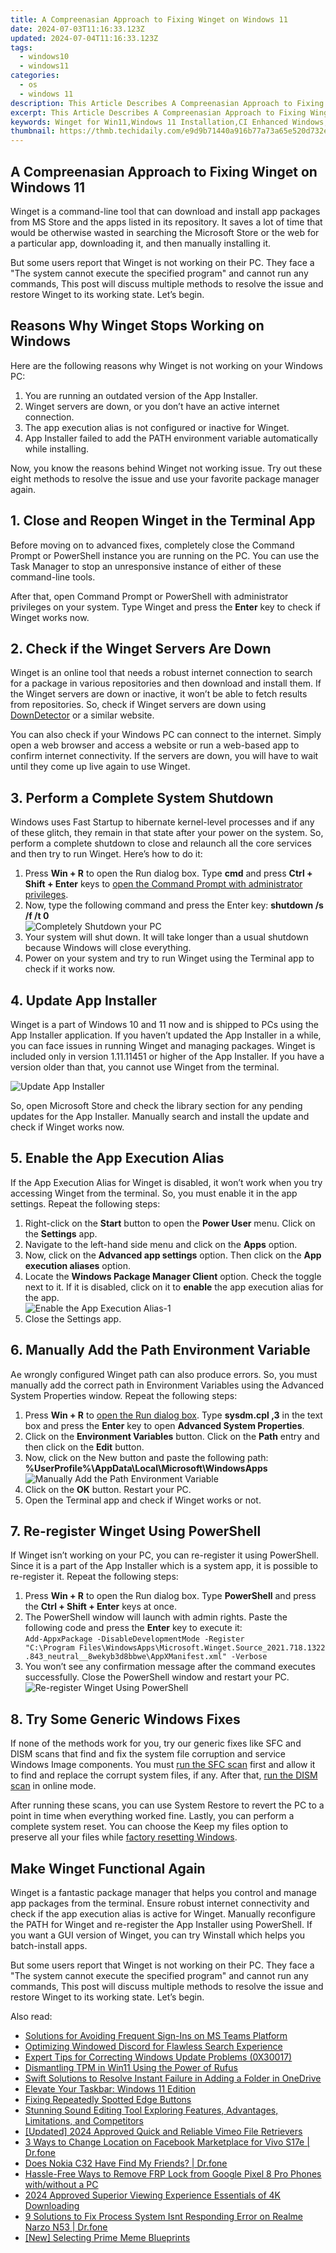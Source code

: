 ```yaml
---
title: A Compreenasian Approach to Fixing Winget on Windows 11
date: 2024-07-03T11:16:33.123Z
updated: 2024-07-04T11:16:33.123Z
tags:
  - windows10
  - windows11
categories:
  - os
  - windows 11
description: This Article Describes A Compreenasian Approach to Fixing Winget on Windows 11
excerpt: This Article Describes A Compreenasian Approach to Fixing Winget on Windows 11
keywords: Winget for Win11,Windows 11 Installation,CI Enhanced Windows,CI Tool Update Win11,Canadian Dev Fixes,Win11 CI Tools,Windows Updates CI
thumbnail: https://thmb.techidaily.com/e9d9b71440a916b77a73a65e520d732ec704accfc7970398f4d716c0fa346167.jpg
---
```


## A Compreenasian Approach to Fixing Winget on Windows 11

 Winget is a command-line tool that can download and install app packages from MS Store and the apps listed in its repository. It saves a lot of time that would be otherwise wasted in searching the Microsoft Store or the web for a particular app, downloading it, and then manually installing it.

 But some users report that Winget is not working on their PC. They face a "The system cannot execute the specified program" and cannot run any commands, This post will discuss multiple methods to resolve the issue and restore Winget to its working state. Let’s begin.

## Reasons Why Winget Stops Working on Windows

 Here are the following reasons why Winget is not working on your Windows PC:

1. You are running an outdated version of the App Installer.
2. Winget servers are down, or you don’t have an active internet connection.
3. The app execution alias is not configured or inactive for Winget.
4. App Installer failed to add the PATH environment variable automatically while installing.

 Now, you know the reasons behind Winget not working issue. Try out these eight methods to resolve the issue and use your favorite package manager again.

## 1\. Close and Reopen Winget in the Terminal App

 Before moving on to advanced fixes, completely close the Command Prompt or PowerShell instance you are running on the PC. You can use the Task Manager to stop an unresponsive instance of either of these command-line tools.

 After that, open Command Prompt or PowerShell with administrator privileges on your system. Type Winget and press the **Enter** key to check if Winget works now.

## 2\. Check if the Winget Servers Are Down

 Winget is an online tool that needs a robust internet connection to search for a package in various repositories and then download and install them. If the Winget servers are down or inactive, it won’t be able to fetch results from repositories. So, check if Winget servers are down using [DownDetector](https://redirect.viglink.com/?format=go&jsonp=vglnk%5F168667664973511&key=eac202ea7a96cf485281d6c4ffa2069e&libId=liuggg0i0103es17000ULlmtlntd&loc=https%3A%2F%2Fwww.makeuseof.com%2Fhow-to-fix-0x8004def5-onedrive-error-code-windows-11%2F&ccpaConsent=1---&v=1&opt=true&optExText=false&out=https%3A%2F%2Fdowndetector.com%2F&ref=https%3A%2F%2Fwww.makeuseof.com%2Fauthor%2Fabhishekkumar-mishra%2F&title=9%20Ways%20to%20Fix%20the%200x8004def5%20OneDrive%20Error%20Code%20on%20Windows%2011&txt=DownDetector) or a similar website.

 You can also check if your Windows PC can connect to the internet. Simply open a web browser and access a website or run a web-based app to confirm internet connectivity. If the servers are down, you will have to wait until they come up live again to use Winget.

## 3\. Perform a Complete System Shutdown

 Windows uses Fast Startup to hibernate kernel-level processes and if any of these glitch, they remain in that state after your power on the system. So, perform a complete shutdown to close and relaunch all the core services and then try to run Winget. Here’s how to do it:

1. Press **Win + R** to open the Run dialog box. Type **cmd** and press **Ctrl + Shift + Enter** keys to [open the Command Prompt with administrator privileges](https://www.makeuseof.com/windows-run-command-prompt-admin/).
2. Now, type the following command and press the Enter key: **shutdown /s /f /t 0**  
![Completely Shutdown your PC](https://static1.makeuseofimages.com/wordpress/wp-content/uploads/2023/06/completely-shutdown-your-pc.jpg)
3. Your system will shut down. It will take longer than a usual shutdown because Windows will close everything.
4. Power on your system and try to run Winget using the Terminal app to check if it works now.

## 4\. Update App Installer

 Winget is a part of Windows 10 and 11 now and is shipped to PCs using the App Installer application. If you haven’t updated the App Installer in a while, you can face issues in running Winget and managing packages. Winget is included only in version 1.11.11451 or higher of the App Installer. If you have a version older than that, you cannot use Winget from the terminal.

![Update App Installer](https://static1.makeuseofimages.com/wordpress/wp-content/uploads/2023/06/update-app-installer.jpg)

 So, open Microsoft Store and check the library section for any pending updates for the App Installer. Manually search and install the update and check if Winget works now.

## 5\. Enable the App Execution Alias

 If the App Execution Alias for Winget is disabled, it won’t work when you try accessing Winget from the terminal. So, you must enable it in the app settings. Repeat the following steps:

1. Right-click on the **Start** button to open the **Power User** menu. Click on the **Settings** app.
2. Navigate to the left-hand side menu and click on the **Apps** option.
3. Now, click on the **Advanced app settings** option. Then click on the **App execution aliases** option.
4. Locate the **Windows Package Manager Client** option. Check the toggle next to it. If it is disabled, click on it to **enable** the app execution alias for the app.  
![Enable the App Execution Alias-1](https://static1.makeuseofimages.com/wordpress/wp-content/uploads/2023/06/enable-the-app-execution-alias-1.jpg)
5. Close the Settings app.

## 6\. Manually Add the Path Environment Variable

 Ae wrongly configured Winget path can also produce errors. So, you must manually add the correct path in Environment Variables using the Advanced System Properties window. Repeat the following steps:

1. Press **Win + R** to [open the Run dialog box](https://www.makeuseof.com/windows-open-run-command-dialog-box/). Type **sysdm.cpl ,3** in the text box and press the **Enter** key to open **Advanced System Properties**.
2. Click on the **Environment Variables** button. Click on the **Path** entry and then click on the **Edit** button.
3. Now, click on the New button and paste the following path: **%UserProfile%\\AppData\\Local\\Microsoft\\WindowsApps**  
![Manually Add the Path Environment Variable](https://static1.makeuseofimages.com/wordpress/wp-content/uploads/2023/06/manually-add-the-path-environment-variable.jpg)
4. Click on the **OK** button. Restart your PC.
5. Open the Terminal app and check if Winget works or not.

## 7\. Re-register Winget Using PowerShell

 If Winget isn’t working on your PC, you can re-register it using PowerShell. Since it is a part of the App Installer which is a system app, it is possible to re-register it. Repeat the following steps:

1. Press **Win + R** to open the Run dialog box. Type **PowerShell** and press the **Ctrl + Shift + Enter** keys at once.
2. The PowerShell window will launch with admin rights. Paste the following code and press the **Enter** key to execute it:  
`Add-AppxPackage -DisableDevelopmentMode -Register "C:\Program Files\WindowsApps\Microsoft.Winget.Source_2021.718.1322.843_neutral__8wekyb3d8bbwe\AppXManifest.xml" -Verbose`
3. You won’t see any confirmation message after the command executes successfully. Close the PowerShell window and restart your PC.  
![Re-register Winget Using PowerShell](https://static1.makeuseofimages.com/wordpress/wp-content/uploads/2023/06/re-register-winget-using-powershell.jpg)

## 8\. Try Some Generic Windows Fixes

 If none of the methods work for you, try our generic fixes like SFC and DISM scans that find and fix the system file corruption and service Windows Image components. You must [run the SFC scan](https://www.makeuseof.com/system-file-checker-sfc-windows/) first and allow it to find and replace the corrupt system files, if any. After that, [run the DISM scan](https://www.makeuseof.com/difference-between-chkdsk-sfc-and-dism-in-windows-10/) in online mode.

 After running these scans, you can use System Restore to revert the PC to a point in time when everything worked fine. Lastly, you can perform a complete system reset. You can choose the Keep my files option to preserve all your files while [factory resetting Windows](https://www.makeuseof.com/tag/4-ways-factory-reset-windows-computer/).

## Make Winget Functional Again

 Winget is a fantastic package manager that helps you control and manage app packages from the terminal. Ensure robust internet connectivity and check if the app execution alias is active for Winget. Manually reconfigure the PATH for Winget and re-register the App Installer using PowerShell. If you want a GUI version of Winget, you can try Winstall which helps you batch-install apps.

 But some users report that Winget is not working on their PC. They face a "The system cannot execute the specified program" and cannot run any commands, This post will discuss multiple methods to resolve the issue and restore Winget to its working state. Let’s begin.

<span class="atpl-alsoreadstyle">Also read:</span>
<div><ul>
<li><a href="https://windows11.techidaily.com/solutions-for-avoiding-frequent-sign-ins-on-ms-teams-platform/"><u>Solutions for Avoiding Frequent Sign-Ins on MS Teams Platform</u></a></li>
<li><a href="https://windows11.techidaily.com/optimizing-windowed-discord-for-flawless-search-experience/"><u>Optimizing Windowed Discord for Flawless Search Experience</u></a></li>
<li><a href="https://windows11.techidaily.com/expert-tips-for-correcting-windows-update-problems-0x30017/"><u>Expert Tips for Correcting Windows Update Problems (0X30017)</u></a></li>
<li><a href="https://windows11.techidaily.com/dismantling-tpm-in-win11-using-the-power-of-rufus/"><u>Dismantling TPM in Win11 Using the Power of Rufus</u></a></li>
<li><a href="https://windows11.techidaily.com/swift-solutions-to-resolve-instant-failure-in-adding-a-folder-in-onedrive/"><u>Swift Solutions to Resolve Instant Failure in Adding a Folder in OneDrive</u></a></li>
<li><a href="https://windows11.techidaily.com/elevate-your-taskbar-windows-11-edition/"><u>Elevate Your Taskbar: Windows 11 Edition</u></a></li>
<li><a href="https://windows11.techidaily.com/fixing-repeatedly-spotted-edge-buttons/"><u>Fixing Repeatedly Spotted Edge Buttons</u></a></li>
<li><a href="https://voice-adjusting.techidaily.com/stunning-sound-editing-tool-exploring-features-advantages-limitations-and-competitors/"><u>Stunning Sound Editing Tool Exploring Features, Advantages, Limitations, and Competitors</u></a></li>
<li><a href="https://vimeo-videos.techidaily.com/updated-2024-approved-quick-and-reliable-vimeo-file-retrievers/"><u>[Updated] 2024 Approved  Quick and Reliable Vimeo File Retrievers</u></a></li>
<li><a href="https://location-fake.techidaily.com/3-ways-to-change-location-on-facebook-marketplace-for-vivo-s17e-drfone-by-drfone-virtual-android/"><u>3 Ways to Change Location on Facebook Marketplace for Vivo S17e | Dr.fone</u></a></li>
<li><a href="https://location-social.techidaily.com/does-nokia-c32-have-find-my-friends-drfone-by-drfone-virtual-android/"><u>Does Nokia C32 Have Find My Friends? | Dr.fone</u></a></li>
<li><a href="https://bypass-frp.techidaily.com/hassle-free-ways-to-remove-frp-lock-from-google-pixel-8-pro-phones-withwithout-a-pc-by-drfone-android/"><u>Hassle-Free Ways to Remove FRP Lock from Google Pixel 8 Pro Phones with/without a PC</u></a></li>
<li><a href="https://some-approaches.techidaily.com/2024-approved-superior-viewing-experience-essentials-of-4k-downloading/"><u>2024 Approved  Superior Viewing Experience  Essentials of 4K Downloading</u></a></li>
<li><a href="https://howto.techidaily.com/9-solutions-to-fix-process-system-isnt-responding-error-on-realme-narzo-n53-drfone-by-drfone-fix-android-problems-fix-android-problems/"><u>9 Solutions to Fix Process System Isnt Responding Error on Realme Narzo N53 | Dr.fone</u></a></li>
<li><a href="https://article-tips.techidaily.com/new-selecting-prime-meme-blueprints/"><u>[New] Selecting Prime Meme Blueprints</u></a></li>
</ul></div>

<ins class="adsbygoogle"
      style="display:block"
      data-ad-client="ca-pub-7571918770474297"
      data-ad-slot="8358498916"
      data-ad-format="auto"
      data-full-width-responsive="true"></ins>